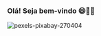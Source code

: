 ### Olá! Seja bem-vindo 😄👋🌙

![pexels-pixabay-270404](https://github.com/Miqcampos/Miqcampos/assets/145502751/562c0d72-9e73-46f8-ab0b-4a2c0c84e5f1)




<!--
**Miqcampos/Miqcampos** is a ✨ _special_ ✨ repository because its `README.md` (this file) appears on your GitHub profile.


